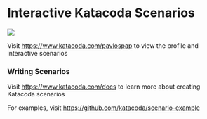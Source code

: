 # Interactive Katacoda Scenarios

[![](http://shields.katacoda.com/katacoda/pavlospap/count.svg)](https://www.katacoda.com/pavlospap "Get your profile on Katacoda.com")

Visit https://www.katacoda.com/pavlospap to view the profile and interactive scenarios

### Writing Scenarios
Visit https://www.katacoda.com/docs to learn more about creating Katacoda scenarios

For examples, visit https://github.com/katacoda/scenario-example
